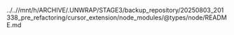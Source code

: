 ../..//mnt/h/ARCHIVE/.UNWRAP/STAGE3/backup_repository/20250803_201338_pre_refactoring/cursor_extension/node_modules/@types/node/README.md
